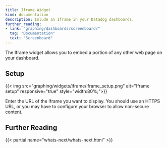 ```yaml
---
title: Iframe Widget
kind: documentation
description: Inlude an Iframe in your Datadog dashboards.
further_reading:
- link: "graphing/dashboards/screenboard/"
  tag: "Documentation"
  text: "Screenboard"
---
```


The Iframe widget allows you to embed a portion of any other web page on your dashboard.

## Setup

{{< img src="graphing/widgets/iframe/iframe_setup.png" alt="Iframe setup" responsive="true" style="width:80%;">}}

Enter the URL of the Iframe you want to display. You should use an HTTPS URL, or you may have to configure your browser to allow non-secure content.

## Further Reading

{{< partial name="whats-next/whats-next.html" >}}
